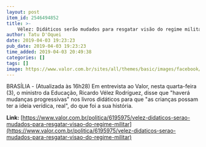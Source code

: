 ```yaml
---
layout: post
item_id: 2546494852
title: >-
    Vélez: Didáticos serão mudados para resgatar visão do regime militar
author: Tatu D'Oquei
date: 2019-04-03 19:23:23
pub_date: 2019-04-03 19:23:23
time_added: 2019-04-03 20:49:38
categories: []
tags: []
image: https://www.valor.com.br/sites/all/themes/basic/images/facebook/valor-big.jpg
---
```


BRASÍLIA - (Atualizada às 16h28) Em entrevista ao Valor, nesta quarta-feira (3), o ministro da Educação, Ricardo Vélez Rodríguez, disse que "haverá mudanças progressivas" nos livros didáticos para que "as crianças possam ter a ideia verídica, real", do que foi a sua história.

**Link:** [https://www.valor.com.br/politica/6195975/velez-didaticos-serao-mudados-para-resgatar-visao-do-regime-militar](https://www.valor.com.br/politica/6195975/velez-didaticos-serao-mudados-para-resgatar-visao-do-regime-militar)

